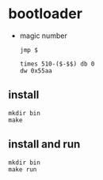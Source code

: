

# bootloader
* magic number

    ```assembly
    jmp $

    times 510-($-$$) db 0
    dw 0x55aa
    ```

## install
``` console
mkdir bin
make 
```


## install and run
``` console
mkdir bin
make run
```
